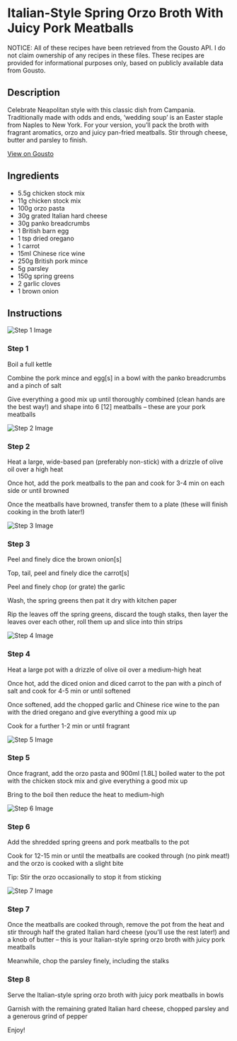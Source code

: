 # Italian-Style Spring Orzo Broth With Juicy Pork Meatballs

NOTICE: All of these recipes have been retrieved from the Gousto API. I do not claim ownership of any recipes in these files. These recipes are provided for informational purposes only, based on publicly available data from Gousto.

## Description

Celebrate Neapolitan style with this classic dish from Campania. Traditionally made with odds and ends, ‘wedding soup’ is an Easter staple from Naples to New York. For your version, you’ll pack the broth with fragrant aromatics, orzo and juicy pan-fried meatballs. Stir through cheese, butter and parsley to finish. 

[View on Gousto](https://www.gousto.co.uk/recipes/cookbook/italian-style-spring-orzo-broth-with-juicy-pork-meatballs)

## Ingredients

- 5.5g chicken stock mix
- 11g chicken stock mix
- 100g orzo pasta
- 30g grated Italian hard cheese
- 30g panko breadcrumbs
- 1 British barn egg
- 1 tsp dried oregano
- 1 carrot
- 15ml Chinese rice wine
- 250g British pork mince
- 5g parsley
- 150g spring greens
- 2 garlic cloves
- 1 brown onion

## Instructions

![Step 1 Image](https://production-media.gousto.co.uk/cms/recipe-step-image/Step-1-1677863197983-x200.jpg)

### Step 1

Boil a full kettle

Combine the pork mince and egg<span class="text-danger">[s]</span> in a bowl with the panko breadcrumbs and a pinch of salt

Give everything a good mix up until thoroughly combined (clean hands are the best way!) and shape into 6 <span class="text-danger">[12]</span> meatballs – these are your pork meatballs

![Step 2 Image](https://production-media.gousto.co.uk/cms/recipe-step-image/Step-2-1677863207421-x200.jpg)

### Step 2

Heat a large, wide-based pan (preferably non-stick) with a drizzle of olive oil over a high heat

Once hot, add the pork meatballs to the pan and cook for 3-4 min on each side or until browned

Once the meatballs have browned, transfer them to a plate (these will finish cooking in the broth later!)

![Step 3 Image](https://production-media.gousto.co.uk/cms/recipe-step-image/Step-3-1677863212819-x200.jpg)

### Step 3

Peel and finely dice the brown onion<span class="text-danger">[s]</span>

Top, tail, peel and finely dice the carrot<span class="text-danger">[s]</span>

Peel and finely chop (or grate) the garlic

Wash, the spring greens then pat it dry with kitchen paper 

Rip the leaves off the spring greens, discard the tough stalks, then layer the leaves over each other, roll them up and slice into thin strips

![Step 4 Image](https://production-media.gousto.co.uk/cms/recipe-step-image/Step-4-1677863217218-x200.jpg)

### Step 4

Heat a large pot with a drizzle of olive oil over a medium-high heat

Once hot, add the diced onion and diced carrot to the pan with a pinch of salt and cook for 4-5 min or until softened

Once softened, add the chopped garlic and Chinese rice wine to the pan with the dried oregano and give everything a good mix up

Cook for a further 1-2 min or until fragrant

![Step 5 Image](https://production-media.gousto.co.uk/cms/recipe-step-image/Step-5-1677863221674-x200.jpg)

### Step 5

Once fragrant, add the orzo pasta and 900ml <span class="text-danger">[1.8L] </span>boiled water to the pot with the chicken stock mix and give everything a good mix up

Bring to the boil then reduce the heat to medium-high

![Step 6 Image](https://production-media.gousto.co.uk/cms/recipe-step-image/Step-6-1677863228550-x200.jpg)

### Step 6

Add the shredded spring greens and pork meatballs to the pot

Cook for 12-15 min or until the meatballs are cooked through (no pink meat!) and the orzo is cooked with a slight bite

Tip: Stir the orzo occasionally to stop it from sticking

![Step 7 Image](https://production-media.gousto.co.uk/cms/recipe-step-image/Step-7-1677863233264-x200.jpg)

### Step 7

Once the meatballs are cooked through, remove the pot from the heat and stir through half the grated Italian hard cheese (you'll use the rest later!) and a knob of butter – this is your Italian-style spring orzo broth with juicy pork meatballs

Meanwhile, chop the parsley finely, including the stalks

### Step 8

Serve the Italian-style spring orzo broth with juicy pork meatballs in bowls

Garnish with the remaining grated Italian hard cheese, chopped parsley and a generous grind of pepper

Enjoy!

